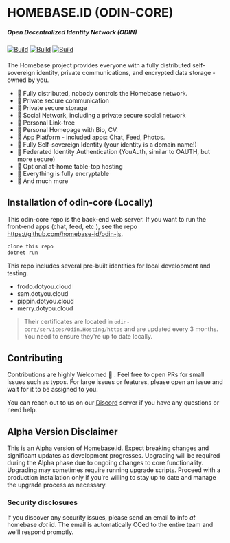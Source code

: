 # HOMEBASE.ID (ODIN-CORE)

##### Open Decentralized Identity Network (ODIN)

[![Build](https://github.com/homebase-id/odin-core/actions/workflows/host-ci-main-sqlite-debug.yml/badge.svg)](https://github.com/homebase-id/odin-core/actions/workflows/host-ci-main-sqlite-debug.yml)
[![Build](https://github.com/homebase-id/odin-core/actions/workflows/host-ci-main-sqlite-release.yml/badge.svg)](https://github.com/homebase-id/odin-core/actions/workflows/host-ci-main-sqlite-release.yml)
[![Build](https://github.com/homebase-id/odin-core/actions/workflows/host-ci-main-postgres-release.yml/badge.svg)](https://github.com/homebase-id/odin-core/actions/workflows/host-ci-main-postgres-release.yml)

####

The Homebase project provides everyone with a fully distributed self-sovereign identity, private communications, and encrypted data storage - owned by you.

- 🚀 Fully distributed, nobody controls the Homebase network.
- 🚀 Private secure communication
- 🚀 Private secure storage
- 🚀 Social Network, including a private secure social network
- 🚀 Personal Link-tree
- 🚀 Personal Homepage with Bio, CV.
- 🚀 App Platform - included apps: Chat, Feed, Photos.
- 🚀 Fully Self-sovereign Identity (your identity is a domain name!)
- 🚀 Federated Identity Authentication (YouAuth, similar to OAUTH, but more secure)
- 🚀 Optional at-home table-top hosting
- 🚀 Everything is fully encryptable
- 🚀 And much more

## Installation of odin-core (Locally)

This odin-core repo is the back-end web server. If you want to run the front-end apps (chat, feed, etc.), see the repo https://github.com/homebase-id/odin-js.

```bash
clone this repo
dotnet run
```

This repo includes several pre-built identities for local development and testing.

- frodo.dotyou.cloud
- sam.dotyou.cloud
- pippin.dotyou.cloud
- merry.dotyou.cloud

> Their certificates are located in `odin-core/services/Odin.Hosting/https` and are updated every 3 months. You need to ensure they're up to date locally.

## Contributing

Contributions are highly Welcomed 💙 . Feel free to open PRs for small issues such as typos. For large issues or features, please open an issue and wait for it to be assigned to you.

You can reach out to us on our [Discord](https://id.homebase.id/links) server if you have any questions or need help.

## Alpha Version Disclaimer

This is an Alpha version of Homebase.id. Expect breaking changes and significant updates as development progresses. Upgrading will be required during the Alpha phase due to ongoing changes to core functionality. Upgrading may sometimes require running upgrade scripts. Proceed with a production installation only if you're willing to stay up to date and manage the upgrade process as necessary.

### Security disclosures

If you discover any security issues, please send an email to info _at_ homebase _dot_ id. The email is automatically CCed to the entire team and we'll respond promptly.
